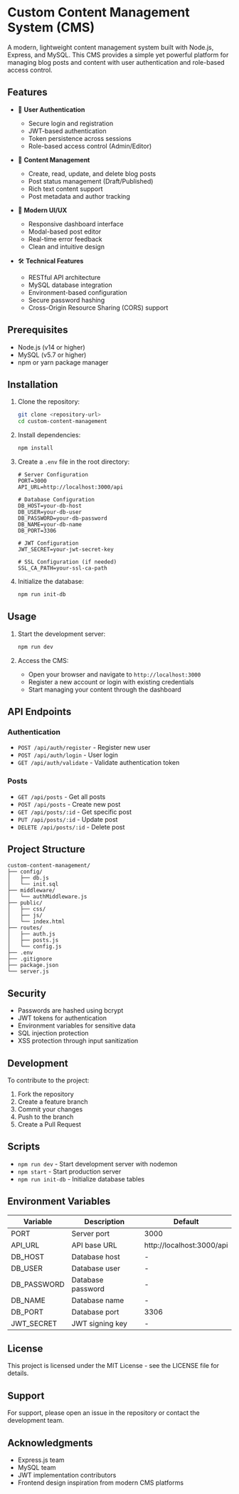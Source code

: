 # Custom Content Management System (CMS)

A modern, lightweight content management system built with Node.js, Express, and MySQL. This CMS provides a simple yet powerful platform for managing blog posts and content with user authentication and role-based access control.

## Features

- 🔐 **User Authentication**
  - Secure login and registration
  - JWT-based authentication
  - Token persistence across sessions
  - Role-based access control (Admin/Editor)

- 📝 **Content Management**
  - Create, read, update, and delete blog posts
  - Post status management (Draft/Published)
  - Rich text content support
  - Post metadata and author tracking

- 🎨 **Modern UI/UX**
  - Responsive dashboard interface
  - Modal-based post editor
  - Real-time error feedback
  - Clean and intuitive design

- 🛠 **Technical Features**
  - RESTful API architecture
  - MySQL database integration
  - Environment-based configuration
  - Secure password hashing
  - Cross-Origin Resource Sharing (CORS) support

## Prerequisites

- Node.js (v14 or higher)
- MySQL (v5.7 or higher)
- npm or yarn package manager

## Installation

1. Clone the repository:
   ```bash
   git clone <repository-url>
   cd custom-content-management
   ```

2. Install dependencies:
   ```bash
   npm install
   ```

3. Create a `.env` file in the root directory:
   ```env
   # Server Configuration
   PORT=3000
   API_URL=http://localhost:3000/api

   # Database Configuration
   DB_HOST=your-db-host
   DB_USER=your-db-user
   DB_PASSWORD=your-db-password
   DB_NAME=your-db-name
   DB_PORT=3306

   # JWT Configuration
   JWT_SECRET=your-jwt-secret-key

   # SSL Configuration (if needed)
   SSL_CA_PATH=your-ssl-ca-path
   ```

4. Initialize the database:
   ```bash
   npm run init-db
   ```

## Usage

1. Start the development server:
   ```bash
   npm run dev
   ```

2. Access the CMS:
   - Open your browser and navigate to `http://localhost:3000`
   - Register a new account or login with existing credentials
   - Start managing your content through the dashboard

## API Endpoints

### Authentication
- `POST /api/auth/register` - Register new user
- `POST /api/auth/login` - User login
- `GET /api/auth/validate` - Validate authentication token

### Posts
- `GET /api/posts` - Get all posts
- `POST /api/posts` - Create new post
- `GET /api/posts/:id` - Get specific post
- `PUT /api/posts/:id` - Update post
- `DELETE /api/posts/:id` - Delete post

## Project Structure

```
custom-content-management/
├── config/
│   ├── db.js
│   └── init.sql
├── middleware/
│   └── authMiddleware.js
├── public/
│   ├── css/
│   ├── js/
│   └── index.html
├── routes/
│   ├── auth.js
│   ├── posts.js
│   └── config.js
├── .env
├── .gitignore
├── package.json
└── server.js
```

## Security

- Passwords are hashed using bcrypt
- JWT tokens for authentication
- Environment variables for sensitive data
- SQL injection protection
- XSS protection through input sanitization

## Development

To contribute to the project:

1. Fork the repository
2. Create a feature branch
3. Commit your changes
4. Push to the branch
5. Create a Pull Request

## Scripts

- `npm run dev` - Start development server with nodemon
- `npm start` - Start production server
- `npm run init-db` - Initialize database tables

## Environment Variables

| Variable | Description | Default |
|----------|-------------|---------|
| PORT | Server port | 3000 |
| API_URL | API base URL | http://localhost:3000/api |
| DB_HOST | Database host | - |
| DB_USER | Database user | - |
| DB_PASSWORD | Database password | - |
| DB_NAME | Database name | - |
| DB_PORT | Database port | 3306 |
| JWT_SECRET | JWT signing key | - |

## License

This project is licensed under the MIT License - see the LICENSE file for details.

## Support

For support, please open an issue in the repository or contact the development team.

## Acknowledgments

- Express.js team
- MySQL team
- JWT implementation contributors
- Frontend design inspiration from modern CMS platforms 